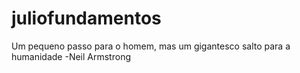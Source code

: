 # juliofundamentos

Um pequeno passo para o homem, mas um gigantesco salto para a humanidade
-Neil Armstrong
